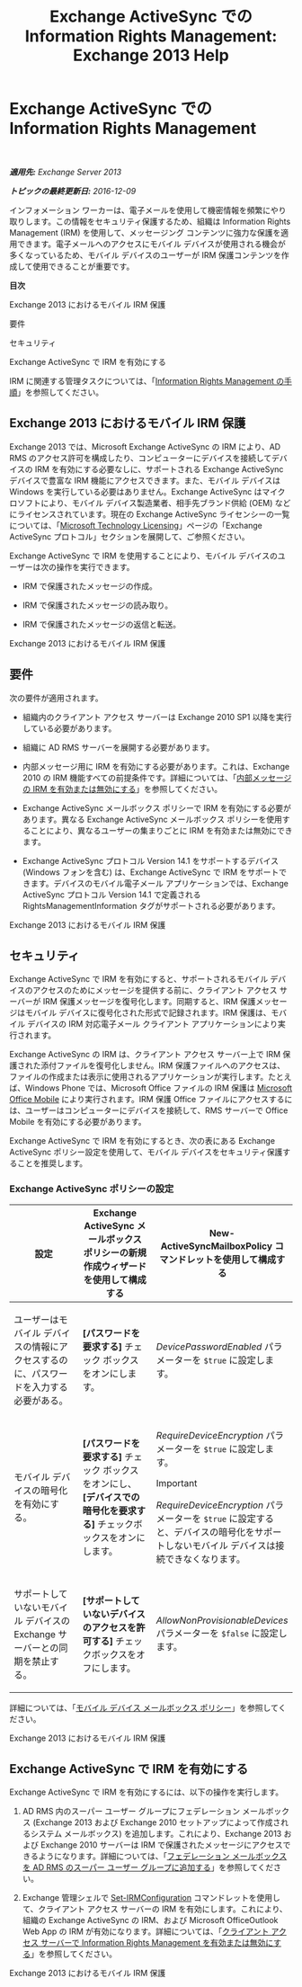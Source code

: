 ﻿---
title: 'Exchange ActiveSync での Information Rights Management: Exchange 2013 Help'
TOCTitle: Exchange ActiveSync での Information Rights Management
ms:assetid: ebf04460-4d61-4b00-86b9-85ec1dbbd6a1
ms:mtpsurl: https://technet.microsoft.com/ja-jp/library/Ff657743(v=EXCHG.150)
ms:contentKeyID: 49896539
ms.date: 04/24/2018
mtps_version: v=EXCHG.150
ms.translationtype: HT
---

# Exchange ActiveSync での Information Rights Management

 

_**適用先:** Exchange Server 2013_

_**トピックの最終更新日:** 2016-12-09_

インフォメーション ワーカーは、電子メールを使用して機密情報を頻繁にやり取りします。この情報をセキュリティ保護するため、組織は Information Rights Management (IRM) を使用して、メッセージング コンテンツに強力な保護を適用できます。電子メールへのアクセスにモバイル デバイスが使用される機会が多くなっているため、モバイル デバイスのユーザーが IRM 保護コンテンツを作成して使用できることが重要です。

**目次**

Exchange 2013 におけるモバイル IRM 保護

要件

セキュリティ

Exchange ActiveSync で IRM を有効にする

IRM に関連する管理タスクについては、「[Information Rights Management の手順](information-rights-management-procedures-exchange-2013-help.md)」を参照してください。

## Exchange 2013 におけるモバイル IRM 保護

Exchange 2013 では、Microsoft Exchange ActiveSync の IRM により、AD RMS のアクセス許可を構成したり、コンピューターにデバイスを接続してデバイスの IRM を有効にする必要なしに、サポートされる Exchange ActiveSync デバイスで豊富な IRM 機能にアクセスできます。また、モバイル デバイスは Windows を実行している必要はありません。Exchange ActiveSync はマイクロソフトにより、モバイル デバイス製造業者、相手先ブランド供給 (OEM) などにライセンスされています。現在の Exchange ActiveSync ライセンシーの一覧については、「[Microsoft Technology Licensing](https://go.microsoft.com/fwlink/p/?linkid=198562)」ページの「Exchange ActiveSync プロトコル」セクションを展開して、ご参照ください。

Exchange ActiveSync で IRM を使用することにより、モバイル デバイスのユーザーは次の操作を実行できます。

  - IRM で保護されたメッセージの作成。

  - IRM で保護されたメッセージの読み取り。

  - IRM で保護されたメッセージの返信と転送。

Exchange 2013 におけるモバイル IRM 保護

## 要件

次の要件が適用されます。

  - 組織内のクライアント アクセス サーバーは Exchange 2010 SP1 以降を実行している必要があります。

  - 組織に AD RMS サーバーを展開する必要があります。

  - 内部メッセージ用に IRM を有効にする必要があります。これは、Exchange 2010 の IRM 機能すべての前提条件です。詳細については、「[内部メッセージの IRM を有効または無効にする](enable-or-disable-irm-for-internal-messages-exchange-2013-help.md)」を参照してください。

  - Exchange ActiveSync メールボックス ポリシーで IRM を有効にする必要があります。異なる Exchange ActiveSync メールボックス ポリシーを使用することにより、異なるユーザーの集まりごとに IRM を有効または無効にできます。

  - Exchange ActiveSync プロトコル Version 14.1 をサポートするデバイス (Windows フォンを含む) は、Exchange ActiveSync で IRM をサポートできます。デバイスのモバイル電子メール アプリケーションでは、Exchange ActiveSync プロトコル Version 14.1 で定義される RightsManagementInformation タグがサポートされる必要があります。

Exchange 2013 におけるモバイル IRM 保護

## セキュリティ

Exchange ActiveSync で IRM を有効にすると、サポートされるモバイル デバイスのアクセスのためにメッセージを提供する前に、クライアント アクセス サーバーが IRM 保護メッセージを復号化します。同期すると、IRM 保護メッセージはモバイル デバイスに復号化された形式で記録されます。IRM 保護は、モバイル デバイスの IRM 対応電子メール クライアント アプリケーションにより実行されます。

Exchange ActiveSync の IRM は、クライアント アクセス サーバー上で IRM 保護された添付ファイルを復号化しません。IRM 保護ファイルへのアクセスは、ファイルの作成または表示に使用されるアプリケーションが実行します。たとえば、Windows Phone では、Microsoft Office ファイルの IRM 保護は [Microsoft Office Mobile](https://go.microsoft.com/fwlink/p/?linkid=205121) により実行されます。IRM 保護 Office ファイルにアクセスするには、ユーザーはコンピューターにデバイスを接続して、RMS サーバーで Office Mobile を有効にする必要があります。

Exchange ActiveSync で IRM を有効にするとき、次の表にある Exchange ActiveSync ポリシー設定を使用して、モバイル デバイスをセキュリティ保護することを推奨します。

### Exchange ActiveSync ポリシーの設定

<table>
<colgroup>
<col style="width: 33%" />
<col style="width: 33%" />
<col style="width: 33%" />
</colgroup>
<thead>
<tr class="header">
<th>設定</th>
<th>Exchange ActiveSync メールボックス ポリシーの新規作成ウィザードを使用して構成する</th>
<th>New-ActiveSyncMailboxPolicy コマンドレットを使用して構成する</th>
</tr>
</thead>
<tbody>
<tr class="odd">
<td><p>ユーザーはモバイル デバイスの情報にアクセスするのに、パスワードを入力する必要がある。</p></td>
<td><p><strong>[パスワードを要求する]</strong> チェック ボックスをオンにします。</p></td>
<td><p><em>DevicePasswordEnabled</em> パラメーターを <code>$true</code> に設定します。</p></td>
</tr>
<tr class="even">
<td><p>モバイル デバイスの暗号化を有効にする。</p></td>
<td><p><strong>[パスワードを要求する]</strong> チェック ボックスをオンにし、<strong>[デバイスでの暗号化を要求する]</strong> チェックボックスをオンにします。</p></td>
<td><p><em>RequireDeviceEncryption</em> パラメーターを <code>$true</code> に設定します。</p>

> [!IMPORTANT]
> <EM>RequireDeviceEncryption</EM> パラメーターを <CODE>$true</CODE> に設定すると、デバイスの暗号化をサポートしないモバイル デバイスは接続できなくなります。


</td>
</tr>
<tr class="odd">
<td><p>サポートしていないモバイル デバイスの Exchange サーバーとの同期を禁止する。</p></td>
<td><p><strong>[サポートしていないデバイスのアクセスを許可する]</strong> チェックボックスをオフにします。</p></td>
<td><p><em>AllowNonProvisionableDevices</em> パラメーターを <code>$false</code> に設定します。</p></td>
</tr>
</tbody>
</table>


詳細については、「[モバイル デバイス メールボックス ポリシー](mobile-device-mailbox-policies-exchange-2013-help.md)」を参照してください。

Exchange 2013 におけるモバイル IRM 保護

## Exchange ActiveSync で IRM を有効にする

Exchange ActiveSync で IRM を有効にするには、以下の操作を実行します。

1.  AD RMS 内のスーパー ユーザー グループにフェデレーション メールボックス (Exchange 2013 および Exchange 2010 セットアップによって作成されるシステム メールボックス) を追加します。これにより、Exchange 2013 および Exchange 2010 サーバーは IRM で保護されたメッセージにアクセスできるようになります。詳細については、「[フェデレーション メールボックスを AD RMS のスーパー ユーザー グループに追加する](add-the-federation-mailbox-to-the-ad-rms-super-users-group-exchange-2013-help.md)」を参照してください。

2.  Exchange 管理シェルで [Set-IRMConfiguration](https://technet.microsoft.com/ja-jp/library/dd979792\(v=exchg.150\)) コマンドレットを使用して、クライアント アクセス サーバーの IRM を有効にします。これにより、組織の Exchange ActiveSync の IRM、および Microsoft OfficeOutlook Web App の IRM が有効になります。詳細については、「[クライアント アクセス サーバーで Information Rights Management を有効または無効にする](enable-or-disable-information-rights-management-on-client-access-servers-exchange-2013-help.md)」を参照してください。

Exchange 2013 におけるモバイル IRM 保護

